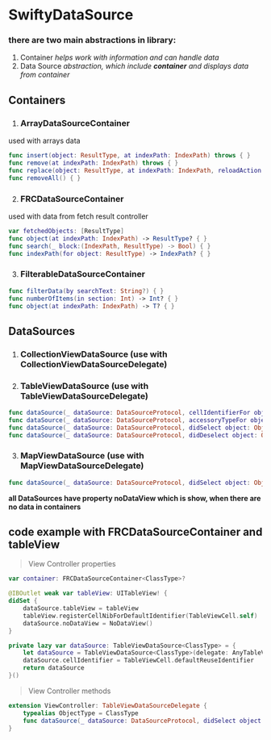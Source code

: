 # SwiftyDataSource

### there are two main abstractions in library:

1. Container *helps work with information and can handle data*
2. Data Source *abstraction, which include **container** and displays data from container*

## Containers

1. ### ArrayDataSourceContainer

used with arrays data

```swift
func insert(object: ResultType, at indexPath: IndexPath) throws { }
func remove(at indexPath: IndexPath) throws { }
func replace(object: ResultType, at indexPath: IndexPath, reloadAction: Bool = false) throws { }
func removeAll() { }
```
2. ### FRCDataSourceContainer

used with data from fetch result controller

```swift
var fetchedObjects: [ResultType]
func object(at indexPath: IndexPath) -> ResultType? { }
func search(_ block:(IndexPath, ResultType) -> Bool) { }
func indexPath(for object: ResultType) -> IndexPath? { }
```
3. ### FilterableDataSourceContainer

```swift
func filterData(by searchText: String?) { }
func numberOfItems(in section: Int) -> Int? { }
func object(at indexPath: IndexPath) -> T? { }
```

## DataSources

1. ### CollectionViewDataSource (use with **CollectionViewDataSourceDelegate**)

2. ### TableViewDataSource (use with **TableViewDataSourceDelegate**)

```swift
func dataSource(_ dataSource: DataSourceProtocol, cellIdentifierFor object: ObjectType, at indexPath: IndexPath) -> String?
func dataSource(_ dataSource: DataSourceProtocol, accessoryTypeFor object: ObjectType, at indexPath: IndexPath) -> UITableViewCell.AccessoryType?
func dataSource(_ dataSource: DataSourceProtocol, didSelect object: ObjectType, at indexPath: IndexPath)
func dataSource(_ dataSource: DataSourceProtocol, didDeselect object: ObjectType, at indexPath: IndexPath?)
```

3. ### MapViewDataSource (use with **MapViewDataSourceDelegate**)
```swift
func dataSource(_ dataSource: DataSourceProtocol, didSelect object: ObjectType) { }
```

**all DataSources have property noDataView which is show, when there are no data in containers**


## code example with FRCDataSourceContainer and tableView

> View Controller properties

```swift
var container: FRCDataSourceContainer<ClassType>?

@IBOutlet weak var tableView: UITableView! {
didSet {
    dataSource.tableView = tableView
    tableView.registerCellNibForDefaultIdentifier(TableViewCell.self)
    dataSource.noDataView = NoDataView()
}

private lazy var dataSource: TableViewDataSource<ClassType> = {
    let dataSource = TableViewDataSource<ClassType>(delegate: AnyTableViewDataSourceDelegate(self))
    dataSource.cellIdentifier = TableViewCell.defaultReuseIdentifier
    return dataSource
}()
```
> View Controller methods

```swift
extension ViewController: TableViewDataSourceDelegate {
    typealias ObjectType = ClassType
    func dataSource(_ dataSource: DataSourceProtocol, didSelect object: ClassType, at indexPath: IndexPath) { }
}
```
